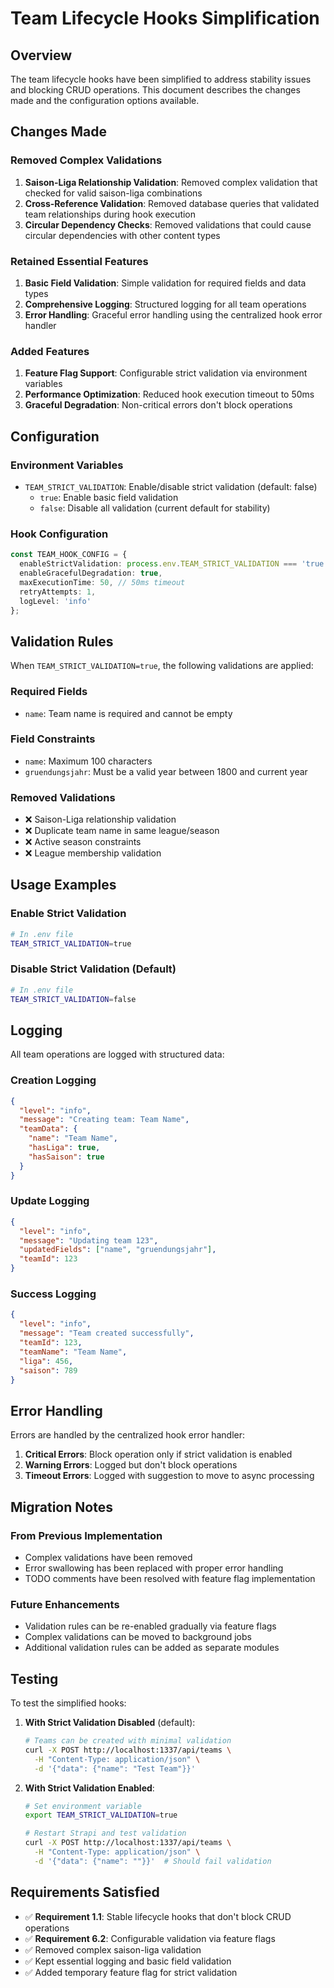 # Team Lifecycle Hooks Simplification

## Overview

The team lifecycle hooks have been simplified to address stability issues and blocking CRUD operations. This document describes the changes made and the configuration options available.

## Changes Made

### Removed Complex Validations

1. **Saison-Liga Relationship Validation**: Removed complex validation that checked for valid saison-liga combinations
2. **Cross-Reference Validation**: Removed database queries that validated team relationships during hook execution
3. **Circular Dependency Checks**: Removed validations that could cause circular dependencies with other content types

### Retained Essential Features

1. **Basic Field Validation**: Simple validation for required fields and data types
2. **Comprehensive Logging**: Structured logging for all team operations
3. **Error Handling**: Graceful error handling using the centralized hook error handler

### Added Features

1. **Feature Flag Support**: Configurable strict validation via environment variables
2. **Performance Optimization**: Reduced hook execution timeout to 50ms
3. **Graceful Degradation**: Non-critical errors don't block operations

## Configuration

### Environment Variables

- `TEAM_STRICT_VALIDATION`: Enable/disable strict validation (default: false)
  - `true`: Enable basic field validation
  - `false`: Disable all validation (current default for stability)

### Hook Configuration

```typescript
const TEAM_HOOK_CONFIG = {
  enableStrictValidation: process.env.TEAM_STRICT_VALIDATION === 'true' || false,
  enableGracefulDegradation: true,
  maxExecutionTime: 50, // 50ms timeout
  retryAttempts: 1,
  logLevel: 'info'
};
```

## Validation Rules

When `TEAM_STRICT_VALIDATION=true`, the following validations are applied:

### Required Fields
- `name`: Team name is required and cannot be empty

### Field Constraints
- `name`: Maximum 100 characters
- `gruendungsjahr`: Must be a valid year between 1800 and current year

### Removed Validations
- ❌ Saison-Liga relationship validation
- ❌ Duplicate team name in same league/season
- ❌ Active season constraints
- ❌ League membership validation

## Usage Examples

### Enable Strict Validation
```bash
# In .env file
TEAM_STRICT_VALIDATION=true
```

### Disable Strict Validation (Default)
```bash
# In .env file
TEAM_STRICT_VALIDATION=false
```

## Logging

All team operations are logged with structured data:

### Creation Logging
```json
{
  "level": "info",
  "message": "Creating team: Team Name",
  "teamData": {
    "name": "Team Name",
    "hasLiga": true,
    "hasSaison": true
  }
}
```

### Update Logging
```json
{
  "level": "info", 
  "message": "Updating team 123",
  "updatedFields": ["name", "gruendungsjahr"],
  "teamId": 123
}
```

### Success Logging
```json
{
  "level": "info",
  "message": "Team created successfully",
  "teamId": 123,
  "teamName": "Team Name",
  "liga": 456,
  "saison": 789
}
```

## Error Handling

Errors are handled by the centralized hook error handler:

1. **Critical Errors**: Block operation only if strict validation is enabled
2. **Warning Errors**: Logged but don't block operations
3. **Timeout Errors**: Logged with suggestion to move to async processing

## Migration Notes

### From Previous Implementation
- Complex validations have been removed
- Error swallowing has been replaced with proper error handling
- TODO comments have been resolved with feature flag implementation

### Future Enhancements
- Validation rules can be re-enabled gradually via feature flags
- Complex validations can be moved to background jobs
- Additional validation rules can be added as separate modules

## Testing

To test the simplified hooks:

1. **With Strict Validation Disabled** (default):
   ```bash
   # Teams can be created with minimal validation
   curl -X POST http://localhost:1337/api/teams \
     -H "Content-Type: application/json" \
     -d '{"data": {"name": "Test Team"}}'
   ```

2. **With Strict Validation Enabled**:
   ```bash
   # Set environment variable
   export TEAM_STRICT_VALIDATION=true
   
   # Restart Strapi and test validation
   curl -X POST http://localhost:1337/api/teams \
     -H "Content-Type: application/json" \
     -d '{"data": {"name": ""}}'  # Should fail validation
   ```

## Requirements Satisfied

- ✅ **Requirement 1.1**: Stable lifecycle hooks that don't block CRUD operations
- ✅ **Requirement 6.2**: Configurable validation via feature flags
- ✅ Removed complex saison-liga validation
- ✅ Kept essential logging and basic field validation
- ✅ Added temporary feature flag for strict validation